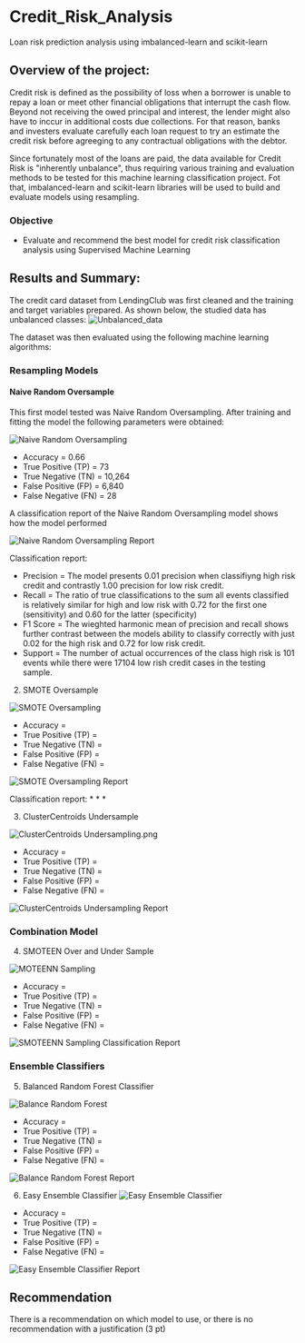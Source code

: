 # Credit_Risk_Analysis
Loan risk prediction analysis using imbalanced-learn and scikit-learn

## Overview of the project:
Credit risk is defined as the possibility of loss when a borrower is unable to repay a loan or meet other financial obligations that interrupt the cash flow. Beyond not receiving the owed principal and interest, the lender might also have to inccur in additional costs due collections. For that reason, banks and investers evaluate carefully each loan request to try an estimate the credit risk before agreeging to any contractual obligations with the debtor. 

Since fortunately most of the loans are paid, the data available for Credit Risk is "inherently unbalance", thus requiring various training and evaluation methods to be tested for this machine learning classification project. Fot that, imbalanced-learn and scikit-learn libraries will be used to build and evaluate models using resampling.

### Objective
* Evaluate and recommend the best model for credit risk classification analysis using Supervised Machine Learning


## Results and Summary:

The credit card dataset from LendingClub was first cleaned and the training and target variables prepared. As shown below, the studied data has unbalanced classes:
![Unbalanced_data](https://github.com/Li11iana/Credit_Risk_Analysis/blob/main/unbalanced%20data.png)

The dataset was then  evaluated using the following machine learning algorithms:

### Resampling Models
#### Naive Random Oversample
This first model tested was Naive Random Oversampling. After training and fitting the model the following parameters were obtained:

![Naive Random Oversampling](https://github.com/Li11iana/Credit_Risk_Analysis/blob/main/Naive%20Random%20Oversampling.png)

* Accuracy = 0.66
* True Positive (TP) = 73
* True Negative (TN) = 10,264
* False Positive (FP) = 6,840
* False Negative (FN) = 28

A classification report of the Naive Random Oversampling model shows how the model performed

![Naive Random Oversampling Report](https://github.com/Li11iana/Credit_Risk_Analysis/blob/main/Naive%20Random%20Oversampling%20Classification%20Report.png)

Classification report: 
* Precision = The model presents 0.01 precision when classifiyng high risk credit and contrastly 1.00 precision for low risk credit.
* Recall = The ratio of true classifications to the sum all events classified is relatively similar for high and low risk with 0.72 for the first one (sensitivity) and 0.60 for the latter (specificity)
* F1 Score = The wieghted harmonic mean of precision and recall shows further contrast between the models ability to classify correctly with just 0.02 for the high risk and 0.72 for low risk credit.
* Support = The number of actual occurrences of the class high risk is 101 events while there were 17104 low rish credit cases in the testing sample.

2. SMOTE Oversample

![SMOTE Oversampling](https://github.com/Li11iana/Credit_Risk_Analysis/blob/main/Naive%20Random%20Oversampling.png)

* Accuracy = 
* True Positive (TP) = 
* True Negative (TN) =
* False Positive (FP) =
* False Negative (FN) = 

![SMOTE Oversampling Report](https://github.com/Li11iana/Credit_Risk_Analysis/blob/main/SMOTE%20Oversampling%20Classification%20Report.png)

Classification report: 
*
*
*

3. ClusterCentroids Undersample

![ClusterCentroids Undersampling.png](https://github.com/Li11iana/Credit_Risk_Analysis/blob/main/ClusterCentroids%20Undersampling.png)

* Accuracy = 
* True Positive (TP) = 
* True Negative (TN) =
* False Positive (FP) =
* False Negative (FN) = 

![ClusterCentroids Undersampling Report](https://github.com/Li11iana/Credit_Risk_Analysis/blob/main/ClusterCentroids%20Undersampling%20Report.png)

### Combination Model
4. SMOTEEN Over and Under Sample

![MOTEENN Sampling](https://github.com/Li11iana/Credit_Risk_Analysis/blob/main/SMOTEENN%20Sampling.png)

* Accuracy = 
* True Positive (TP) = 
* True Negative (TN) =
* False Positive (FP) =
* False Negative (FN) = 

![SMOTEENN Sampling Classification Report](https://github.com/Li11iana/Credit_Risk_Analysis/blob/main/SMOTEENN%20Sampling%20Classification%20Report.png)

### Ensemble Classifiers
5. Balanced Random Forest Classifier

![Balance Random Forest](https://github.com/Li11iana/Credit_Risk_Analysis/blob/main/Balance%20Random%20Forest.png)

* Accuracy = 
* True Positive (TP) = 
* True Negative (TN) =
* False Positive (FP) =
* False Negative (FN) = 

![Balance Random Forest Report](https://github.com/Li11iana/Credit_Risk_Analysis/blob/main/Balance%20Random%20Forest%20Report.png)

6. Easy Ensemble Classifier
![Easy Ensemble Classifier](https://github.com/Li11iana/Credit_Risk_Analysis/blob/main/Easy%20Ensemble%20Classifier.png)

* Accuracy = 
* True Positive (TP) = 
* True Negative (TN) =
* False Positive (FP) =
* False Negative (FN) = 

![Easy Ensemble Classifier Report](https://github.com/Li11iana/Credit_Risk_Analysis/blob/main/Easy%20Ensemble%20Classifier%20Report.png)



## Recommendation
There is a recommendation on which model to use, or there is no recommendation with a justification (3 pt)
